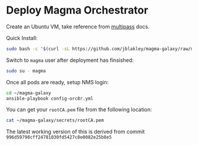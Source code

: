 # Deploy Magma Orchestrator

Create an Ubuntu VM, take reference from [multipass](docs/multipass.md) docs.

Quick Install:
```bash
sudo bash -c "$(curl -sL https://github.com/jblakley/magma-galaxy/raw/master/deploy-orc8r.sh)"
```

Switch to `magma` user after deployment has finsished:
```bash
sudo su - magma
```

Once all pods are ready, setup NMS login:
```bash
cd ~/magma-galaxy
ansible-playbook config-orc8r.yml
```

You can get your `rootCA.pem` file from the following location:
```bash
cat ~/magma-galaxy/secrets/rootCA.pem
```
The latest working version of this is derived from commit `996d59798cff24781030fd5427c8e0082e25b8e5`
